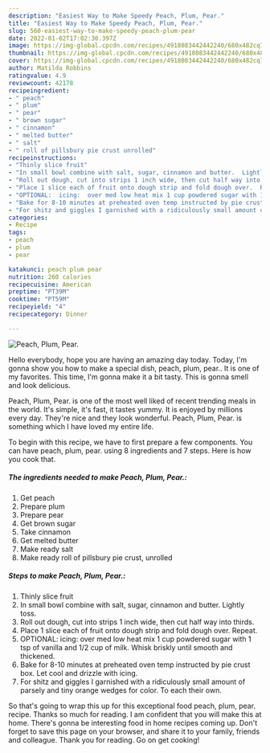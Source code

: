 ```yaml
---
description: "Easiest Way to Make Speedy Peach, Plum, Pear."
title: "Easiest Way to Make Speedy Peach, Plum, Pear."
slug: 560-easiest-way-to-make-speedy-peach-plum-pear
date: 2022-01-02T17:02:30.397Z
image: https://img-global.cpcdn.com/recipes/4918083442442240/680x482cq70/peach-plum-pear-recipe-main-photo.jpg
thumbnail: https://img-global.cpcdn.com/recipes/4918083442442240/680x482cq70/peach-plum-pear-recipe-main-photo.jpg
cover: https://img-global.cpcdn.com/recipes/4918083442442240/680x482cq70/peach-plum-pear-recipe-main-photo.jpg
author: Matilda Robbins
ratingvalue: 4.9
reviewcount: 42178
recipeingredient:
- " peach"
- " plum"
- " pear"
- " brown sugar"
- " cinnamon"
- " melted butter"
- " salt"
- " roll of pillsbury pie crust unrolled"
recipeinstructions:
- "Thinly slice fruit"
- "In small bowl combine with salt, sugar, cinnamon and butter.  Lightly toss."
- "Roll out dough, cut into strips 1 inch wide, then cut half way into thirds."
- "Place 1 slice each of fruit onto dough strip and fold dough over.  Repeat."
- "OPTIONAL:  icing:  over med low heat mix 1 cup powdered sugar with 1 tsp of vanilla and 1/2 cup of milk.  Whisk briskly until smooth and thickened."
- "Bake for 8-10 minutes at preheated oven temp instructed by pie crust box.  Let cool and drizzle with icing."
- "For shitz and giggles I garnished with a ridiculously small amount of parsely and tiny orange wedges  for color.  To each their own."
categories:
- Recipe
tags:
- peach
- plum
- pear

katakunci: peach plum pear 
nutrition: 260 calories
recipecuisine: American
preptime: "PT39M"
cooktime: "PT59M"
recipeyield: "4"
recipecategory: Dinner

---
```



![Peach, Plum, Pear.](https://img-global.cpcdn.com/recipes/4918083442442240/680x482cq70/peach-plum-pear-recipe-main-photo.jpg)

Hello everybody, hope you are having an amazing day today. Today, I'm gonna show you how to make a special dish, peach, plum, pear.. It is one of my favorites. This time, I'm gonna make it a bit tasty. This is gonna smell and look delicious.

Peach, Plum, Pear. is one of the most well liked of recent trending meals in the world. It's simple, it's fast, it tastes yummy. It is enjoyed by millions every day. They're nice and they look wonderful. Peach, Plum, Pear. is something which I have loved my entire life.




To begin with this recipe, we have to first prepare a few components. You can have peach, plum, pear. using 8 ingredients and 7 steps. Here is how you cook that.

<!--inarticleads1-->

##### The ingredients needed to make Peach, Plum, Pear.:

1. Get  peach
1. Prepare  plum
1. Prepare  pear
1. Get  brown sugar
1. Take  cinnamon
1. Get  melted butter
1. Make ready  salt
1. Make ready  roll of pillsbury pie crust, unrolled




<!--inarticleads2-->

##### Steps to make Peach, Plum, Pear.:

1. Thinly slice fruit
1. In small bowl combine with salt, sugar, cinnamon and butter.  Lightly toss.
1. Roll out dough, cut into strips 1 inch wide, then cut half way into thirds.
1. Place 1 slice each of fruit onto dough strip and fold dough over.  Repeat.
1. OPTIONAL:  icing:  over med low heat mix 1 cup powdered sugar with 1 tsp of vanilla and 1/2 cup of milk.  Whisk briskly until smooth and thickened.
1. Bake for 8-10 minutes at preheated oven temp instructed by pie crust box.  Let cool and drizzle with icing.
1. For shitz and giggles I garnished with a ridiculously small amount of parsely and tiny orange wedges  for color.  To each their own.




So that's going to wrap this up for this exceptional food peach, plum, pear. recipe. Thanks so much for reading. I am confident that you will make this at home. There's gonna be interesting food in home recipes coming up. Don't forget to save this page on your browser, and share it to your family, friends and colleague. Thank you for reading. Go on get cooking!
